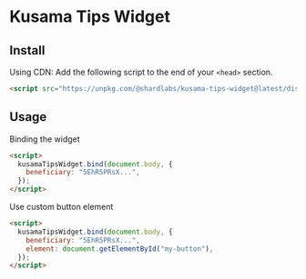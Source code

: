 # Kusama Tips Widget

## Install

Using CDN: Add the following script to the end of your `<head>` section.

```html
<script src="https://unpkg.com/@shardlabs/kusama-tips-widget@latest/dist/bundle.min.js"></script>
```

## Usage

Binding the widget

```html
<script>
  kusamaTipsWidget.bind(document.body, {
    beneficiary: "5EhR5PRsX...",
  });
</script>
```

Use custom button element

```html
<script>
  kusamaTipsWidget.bind(document.body, {
    beneficiary: "5EhR5PRsX...",
    element: document.getElementById("my-button"),
  });
</script>
```
